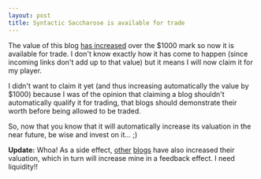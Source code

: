 ```yaml
---
layout: post
title: Syntactic Saccharose is available for trade
---
```


The value of this blog 
<a title="BlogShares - Syntactic Saccharose" href="http://www.blogshares.com/blogs.php?blog=http://victor.carotena.net/weblog/">has increased</a> over the $1000 mark so now it is available for trade. I don't know exactly how it has come to happen (since incoming links don't add up to that value) but it means I will now claim it for my player.

I didn't want to claim it yet (and thus increasing automatically the value by $1000) because I was of the opinion that claiming a blog shouldn't automatically qualify it for trading, that blogs should demonstrate their worth before being allowed to be traded.

So, now that you know that it will automatically increase its valuation in the near future, be wise and invest on it... ;)

<b>Update:</b> Whoa! As a side effect, <a href="http://www.blogshares.com/blogs.php?blog=http://www.bookstash.org/devblog">other</a> <a href="http://www.blogshares.com/blogs.php?blog=http://victor.carotena.net/wireless/">blogs</a> have also increased their valuation, which in turn will increase mine in a feedback effect. I need liquidity!!
